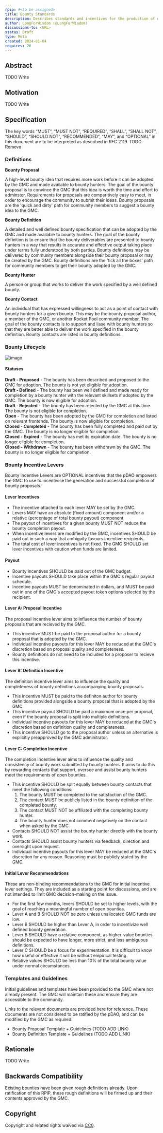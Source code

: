 ```yaml
---
rpip: #<to be assigned>
title: Bounty Standards
description: Describes standards and incentives for the production of effective bounty proposals.
author: LongForWisdom (@LongForWisdom)
discussions-to: <URL>
status: Draft
type: Meta
created: 2024-01-04
requires: 26
---
```


## Abstract

TODO Write

## Motivation

TODO Write

## Specification
The key words “MUST”, “MUST NOT”, “REQUIRED”, “SHALL”, “SHALL NOT”, “SHOULD”, “SHOULD NOT”, “RECOMMENDED”, “MAY”, and “OPTIONAL” in this document are to be interpreted as described in RFC 2119. TODO Remove

### Definitions

**Bounty Proposal**  

A high-level bounty idea that requires more work before it can be adopted by the GMC and made available to bounty hunters. The goal of the bounty proposal is to convince the GMC that this idea is worth the time and effort to adminster. Requirements for proposals are comparitively easy to meet, in order to encourage the community to submit their ideas. Bounty proposals are the 'quick and dirty' path for community members to suggest a bounty idea to the GMC.

**Bounty Definition**  

A detailed and well defined bounty specification that can be adopted by the GMC and made available to bounty hunters. The goal of the bounty definition is to ensure that the bounty deliverables are presented to bounty hunters in a way that results in accurate and effective output taking place under terms fully understood by both parties. Bounty definitions may be delivered by community members alongside their bounty proposal or may be created by the GMC. Bounty definitions are the 'tick all the boxes' path for community members to get their bounty adopted by the GMC.

**Bounty Hunter**  

A person or group that works to deliver the work specified by a well defined bounty.

**Bounty Contact**  

An individual that has expressed willingness to act as a point of contact with bounty hunters for a given bounty. This may be the bounty proposal author, a member of the GMC, or another Rocket Pool community member. The goal of the bounty contacts is to support and liase with bounty hunters so that they are better able to deliver the work specified in the bounty definition. Bounty contacts are listed in bounty definitions. 

### Bounty Lifecycle
![image](../assets/rpip-bounty_standards/bounty-lifecycle.png)

#### Statuses
**Draft - Proposed** - The bounty has been described and proposed to the GMC for adoption. The bounty is not yet eligible for adoption.  
**Draft - Defined** - The bounty has been well defined and made ready for completion by a bounty hunter with the relevant skillsets if adopted by the GMC. The bounty is now eligible for adoption.  
**Draft - Rejected** - The bounty has been rejected by the GMC at this time. The bounty is not eligible for completion.  
**Open** - The bounty has been adopted by the GMC for completion and listed on relevant frontends. The bounty is now eligible for completion.  
**Closed - Completed** - The bounty has been fully completed and paid out by the GMC. The bounty is no longer eligible for completion.  
**Closed - Expired** - The bounty has met its expiration date. The bounty is no longer eligible for completion.  
**Closed - Withdrawn** - The bounty has been withdrawn by the GMC. The bounty is no longer eligible for completion.  

### Bounty Incentive Levers
Bounty Incentive Levers are OPTIONAL incentives that the pDAO empowers the GMC to use to incentivise the generation and successful completion of bounty proposals.

#### Lever Incentives
* The incentive attached to each lever MAY be set by the GMC. 
* Levers MAY have an absolute (fixed amount) component and/or a relative (percentage of total bounty payout) component. 
* The payout of incentives for a given bounty MUST NOT reduce the bounty completion payout. 
* When incentive levers are modified by the GMC, incentives SHOULD be paid out in such a way that ambiguity favours incentive recipients.
* The total cost of lever incentives is not fixed. The GMC SHOULD set lever incentives with caution when funds are limited. 

#### Payout
* Bounty incentives SHOULD be paid out of the GMC budget.
* Incentive payouts SHOULD take place within the GMC's regular payout schedule.
* Incentive payouts MUST be denominated in dollars, and MUST be paid out in one of the GMC's accepted payout token options selected by the recipient.

#### Lever A: Proposal Incentive
The proposal incentive lever aims to influence the number of bounty proposals that are recieved by the GMC.
* This incentive MUST be paid to the proposal author for a bounty proposal that is adopted by the GMC. 
* Individual incentive payouts for this lever MAY be reduced at the GMC's discretion based on proposal quality and completeness.
* Bounty definitions do not need to be included for a proposer to recieve this incentive.

#### Lever B: Definition Incentive
The definition incentive lever aims to influence the quality and completeness of bounty definitions accompanying bounty proposals.
* This incentive MUST be paid to the definiton author for bounty definitions provided alongside a bounty proposal that is adopted by the GMC. 
* This incentive payout SHOULD be paid a maximum once per proposal, even if the bounty proposal is split into multiple definitions.
* Individual incentive payouts for this lever MAY be reduced at the GMC's discretion based on definition quality and completeness.
* This incentive SHOULD go to the proposal author unless an alternative is explicitly preapproved by the GMC adminitrator.

#### Lever C: Completion Incentive
The completion incentive lever aims to influence the quality and consistency of bounty work submitted by bounty hunters. It aims to do this by rewarding contacts that support, oversee and assist bounty hunters meet the requirements of open bounties. 
* This incentive SHOULD be split equally between bounty contacts that meet the following conditions:
  1. The bounty MUST be completed to the satisfaction of the GMC.
  2. The contact MUST be publicly listed in the bounty definition of the completed bounty.
  3. The contact MUST NOT be affiliated with the completing bounty hunter.
  4. The bounty hunter does not comment negatively on the contact when asked by the GMC.
* Contacts SHOULD NOT assist the bounty hunter directly with the bounty work.
* Contacts SHOULD assist bounty hunters via feedback, direction and oversight upon request.
* Individual incentive payouts for this lever MAY be reduced at the GMC's discretion for any reason. Reasoning must be publicly stated by the GMC.

#### Initial Lever Recommendations
These are non-binding recommendations to the GMC for initial incentive lever settings. They are included as a starting point for discussions, and are not intended to limit GMC decision-making on the issue.
* For the first few months, levers SHOULD be set to higher levels, with the goal of reaching a meaningful number of open bounties.
* Lever A and B SHOULD NOT be zero unless unallocated GMC funds are low.
* Lever B SHOULD be higher than Lever A, in order to incentivize well defined bounty generation.
* Lever B SHOULD have a relative component, as higher-value bounties should be expected to have longer, more strict, and less ambiguous definitions.
* Lever C SHOULD be a focus for experimentation. It is difficult to know how useful or effective it will be without empirical testing.
* Relative values SHOULD be less than 10% of the total bounty value under normal circumstances.

### Templates and Guidelines

Initial guidelines and templates have been provided to the GMC where not already present. The GMC will maintain these and ensure they are accessible to the community. 

Links to the relevant documents are provided here for reference. These documents are not considered to be ratified by the pDAO, and can be modified by the GMC as required.

* Bounty Proposal Template + Guidelines (TODO ADD LINK)
* Bounty Definition Template + Guidelines (TODO ADD LINK)

## Rationale

TODO Write

## Backwards Compatibility
Existing bounties have been given rough definitions already. Upon ratification of this RPIP, these rough definitions will be firmed up and their contents approved by the GMC.

## Copyright
Copyright and related rights waived via [CC0](https://creativecommons.org/publicdomain/zero/1.0/).
